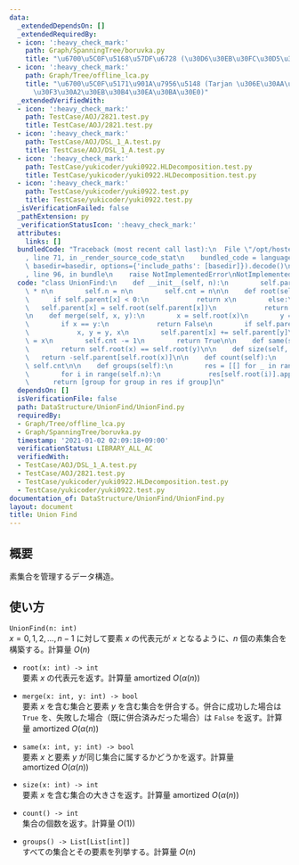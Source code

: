 ```yaml
---
data:
  _extendedDependsOn: []
  _extendedRequiredBy:
  - icon: ':heavy_check_mark:'
    path: Graph/SpanningTree/boruvka.py
    title: "\u6700\u5C0F\u5168\u57DF\u6728 (\u30D6\u30EB\u30FC\u30D5\u30AB\u6CD5)"
  - icon: ':heavy_check_mark:'
    path: Graph/Tree/offline_lca.py
    title: "\u6700\u5C0F\u5171\u901A\u7956\u5148 (Tarjan \u306E\u30AA\u30D5\u30E9\u30A4\
      \u30F3\u30A2\u30EB\u30B4\u30EA\u30BA\u30E0)"
  _extendedVerifiedWith:
  - icon: ':heavy_check_mark:'
    path: TestCase/AOJ/2821.test.py
    title: TestCase/AOJ/2821.test.py
  - icon: ':heavy_check_mark:'
    path: TestCase/AOJ/DSL_1_A.test.py
    title: TestCase/AOJ/DSL_1_A.test.py
  - icon: ':heavy_check_mark:'
    path: TestCase/yukicoder/yuki0922.HLDecomposition.test.py
    title: TestCase/yukicoder/yuki0922.HLDecomposition.test.py
  - icon: ':heavy_check_mark:'
    path: TestCase/yukicoder/yuki0922.test.py
    title: TestCase/yukicoder/yuki0922.test.py
  _isVerificationFailed: false
  _pathExtension: py
  _verificationStatusIcon: ':heavy_check_mark:'
  attributes:
    links: []
  bundledCode: "Traceback (most recent call last):\n  File \"/opt/hostedtoolcache/Python/3.9.6/x64/lib/python3.9/site-packages/onlinejudge_verify/documentation/build.py\"\
    , line 71, in _render_source_code_stat\n    bundled_code = language.bundle(stat.path,\
    \ basedir=basedir, options={'include_paths': [basedir]}).decode()\n  File \"/opt/hostedtoolcache/Python/3.9.6/x64/lib/python3.9/site-packages/onlinejudge_verify/languages/python.py\"\
    , line 96, in bundle\n    raise NotImplementedError\nNotImplementedError\n"
  code: "class UnionFind:\n    def __init__(self, n):\n        self.parent = [-1]\
    \ * n\n        self.n = n\n        self.cnt = n\n\n    def root(self, x):\n  \
    \      if self.parent[x] < 0:\n            return x\n        else:\n         \
    \   self.parent[x] = self.root(self.parent[x])\n            return self.parent[x]\n\
    \n    def merge(self, x, y):\n        x = self.root(x)\n        y = self.root(y)\n\
    \        if x == y:\n            return False\n        if self.parent[x] > self.parent[y]:\n\
    \            x, y = y, x\n        self.parent[x] += self.parent[y]\n        self.parent[y]\
    \ = x\n        self.cnt -= 1\n        return True\n\n    def same(self, x, y):\n\
    \        return self.root(x) == self.root(y)\n\n    def size(self, x):\n     \
    \   return -self.parent[self.root(x)]\n\n    def count(self):\n        return\
    \ self.cnt\n\n    def groups(self):\n        res = [[] for _ in range(self.n)]\n\
    \        for i in range(self.n):\n            res[self.root(i)].append(i)\n  \
    \      return [group for group in res if group]\n"
  dependsOn: []
  isVerificationFile: false
  path: DataStructure/UnionFind/UnionFind.py
  requiredBy:
  - Graph/Tree/offline_lca.py
  - Graph/SpanningTree/boruvka.py
  timestamp: '2021-01-02 02:09:18+09:00'
  verificationStatus: LIBRARY_ALL_AC
  verifiedWith:
  - TestCase/AOJ/DSL_1_A.test.py
  - TestCase/AOJ/2821.test.py
  - TestCase/yukicoder/yuki0922.HLDecomposition.test.py
  - TestCase/yukicoder/yuki0922.test.py
documentation_of: DataStructure/UnionFind/UnionFind.py
layout: document
title: Union Find
---
```


## 概要
素集合を管理するデータ構造。

## 使い方
`UnionFind(n: int)`  
$x = 0, 1, 2, \dots, n - 1$ に対して要素 $x$ の代表元が $x$ となるように、$n$ 個の素集合を構築する。計算量 $O(n)$

- `root(x: int) -> int`  
要素 $x$ の代表元を返す。計算量 $\mathrm{amortized}\ O(\alpha (n))$

- `merge(x: int, y: int) -> bool`  
要素 $x$ を含む集合と要素 $y$ を含む集合を併合する。併合に成功した場合は `True` を、失敗した場合（既に併合済みだった場合）は `False` を返す。計算量 $\mathrm{amortized}\ O(\alpha (n))$

- `same(x: int, y: int) -> bool`  
要素 $x$ と要素 $y$ が同じ集合に属するかどうかを返す。計算量 $\mathrm{amortized}\ O(\alpha (n))$

- `size(x: int) -> int`  
要素 $x$ を含む集合の大きさを返す。計算量 $\mathrm{amortized}\ O(\alpha (n))$

- `count() -> int`  
集合の個数を返す。計算量 $O(1))$

- `groups() -> List[List[int]]`  
すべての集合とその要素を列挙する。計算量 $O(n)$
